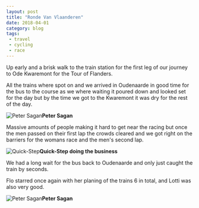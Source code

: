 ```yaml
---
layout: post
title: "Ronde Van Vlaanderen"
date: 2018-04-01
category: blog
tags:
 - travel
 - cycling
 - race
---
```


<!--start excerpt-->
Up early and a brisk walk to the train station for the first leg of our journey to Ode Kwaremont for the Tour of Flanders.

All the trains where spot on and we arrived in Oudenaarde in good time for the bus to the course as we where waiting it poured down and looked set for the day but by the time we got to the Kwaremont it was dry for the rest of the day. 

![Peter Sagan](/images/2018/2018-04-01-ronde-van-vlaanderen-2.jpg)**Peter Sagan**

Massive amounts of people making it hard to get near the racing but once the men passed on their first lap the crowds cleared and we got right on the barriers for the womans race and the men's second lap.

![Quick-Step](/images/2018/2018-04-01-ronde-van-vlaanderen-3.jpg)**Quick-Step doing the business**

We had a long wait for the bus back to Oudenaarde and only just caught the train by seconds. 

Flo starred once again with her planing of the trains 6 in total, and Lotti was also very good. 

![Peter Sagan](/images/2018/2018-04-01-ronde-van-vlaanderen-1.jpg)**Peter Sagan**
